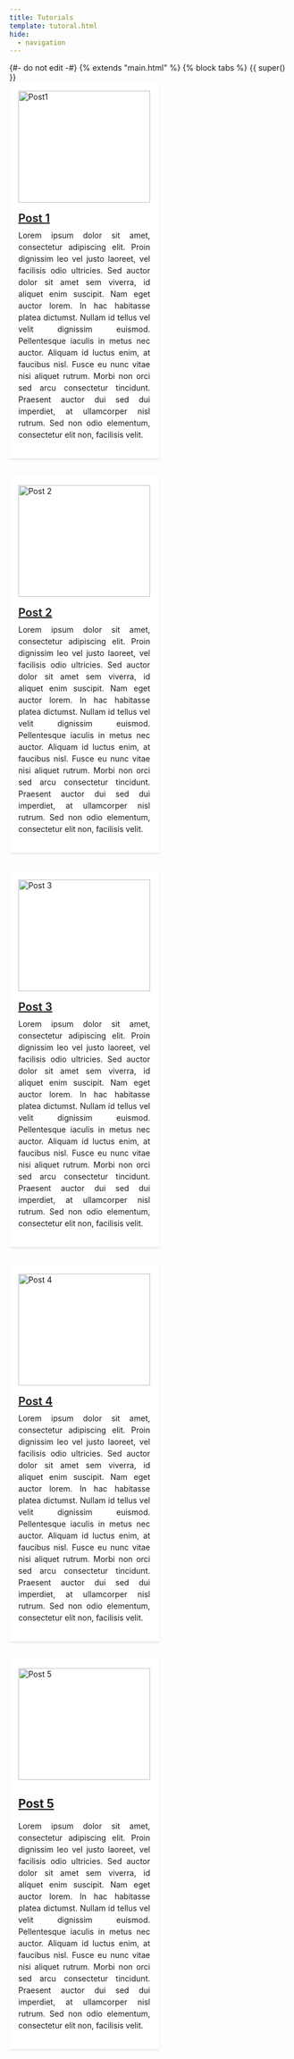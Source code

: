 ```yaml
---
title: Tutorials
template: tutoral.html
hide:
  - navigation
---
```



<html>
  {#-
    do not edit
  -#}
  {% extends "main.html" %}
  {% block tabs %}
    {{ super() }}
<head>
  <link rel="stylesheet" href="https://cdnjs.cloudflare.com/ajax/libs/font-awesome/4.7.0/css/font-awesome.min.css">
  <link rel="stylesheet" href="https://cdnjs.cloudflare.com/ajax/libs/bulma/0.9.1/css/bulma.min.css">
  <style>
    .hero {
      background: linear-gradient(rgba(0, 0, 0, 0.5), rgba(0, 0, 0, 0.5)), url("https://source.unsplash.com/1600x900");
      background-size: cover;
      color: white;
    }
    .hero-body {
      align-items: flex-start;
      display: flex;
      flex-direction: column;
      justify-content: center;
      padding: 3rem 1.5rem;
    }
    .hero-title {
      font-size: 3rem;
      line-height: 1.2;
      margin-bottom: 1rem;
      text-shadow: 0 2px 3px rgba(0, 0, 0, 0.5);
    }
    .hero-subtitle {
      font-size: 1.5rem;
      line-height: 1.4;
      margin-bottom: 1.5rem;
      text-shadow: 0 2px 3px rgba(0, 0, 0, 0.5);
    }
    .posts {
      display: flex;
      flex-wrap: wrap;
      justify-content: space-between;
      margin: -1rem -1rem 2rem;
    }
    .post {
      background-color: white;
      box-shadow: 0 2px 3px rgba(0, 0, 0, 0.1);
      margin: 1rem;
      padding: 1rem;
      width: calc(50% - 2rem);
    }
    .post-image {
      height: 200px;
      object-fit: cover;
      width: 100%;
    }
    .post-title {
      font-size: 1.25rem;
      font-weight: 600;
      margin: 1rem 0 0.5rem;
    }
    .post-excerpt {
      font-size: 0.875rem;
      line-height: 1.5;
      margin: 0.5rem 0 1rem;
      text-align: justify;
    }
  </style>
</head>
<body>
  <!-- <section class="hero is-medium">
    <div class="hero-body">
      <h1 class="hero-title">Blog</h1>
      <h2 class="hero-subtitle">Latest posts</h2>
    </div>
  </section> -->
  <section class="section">
    <div class="container">
      <div class="posts">
        <article class="post">
          <a href="/posts/post-1">
            <img class="post-image" src="/images/post-1.jpg" alt="Post1">
          </a>
          <h2 class="post-title">
            <a href="/posts/post-1">Post 1</a>
          </h2>
          <p class="post-excerpt">Lorem ipsum dolor sit amet, consectetur adipiscing elit. Proin dignissim leo vel justo laoreet, vel facilisis odio ultricies. Sed auctor dolor sit amet sem viverra, id aliquet enim suscipit. Nam eget auctor lorem. In hac habitasse platea dictumst. Nullam id tellus vel velit dignissim euismod. Pellentesque iaculis in metus nec auctor. Aliquam id luctus enim, at faucibus nisl. Fusce eu nunc vitae nisi aliquet rutrum. Morbi non orci sed arcu consectetur tincidunt. Praesent auctor dui sed dui imperdiet, at ullamcorper nisl rutrum. Sed non odio elementum, consectetur elit non, facilisis velit.</p>
        </article>
        <article class="post">
          <a href="/posts/post-2">
            <img class="post-image" src="/images/post-2.jpg" alt="Post 2">
          </a>
          <h2 class="post-title">
            <a href="/posts/post-2">Post 2</a>
          </h2>
          <p class="post-excerpt">Lorem ipsum dolor sit amet, consectetur adipiscing elit. Proin dignissim leo vel justo laoreet, vel facilisis odio ultricies. Sed auctor dolor sit amet sem viverra, id aliquet enim suscipit. Nam eget auctor lorem. In hac habitasse platea dictumst. Nullam id tellus vel velit dignissim euismod. Pellentesque iaculis in metus nec auctor. Aliquam id luctus enim, at faucibus nisl. Fusce eu nunc vitae nisi aliquet rutrum. Morbi non orci sed arcu consectetur tincidunt. Praesent auctor dui sed dui imperdiet, at ullamcorper nisl rutrum. Sed non odio elementum, consectetur elit non, facilisis velit.</p>
        </article>
        <article class="post">
          <a href="/posts/post-3">
            <img class="post-image" src="/images/post-3.jpg" alt="Post 3">
          </a>
          <h2 class="post-title">
            <a href="/posts/post-3">Post 3</a>
          </h2>
          <p class="post-excerpt">Lorem ipsum dolor sit amet, consectetur adipiscing elit. Proin dignissim leo vel justo laoreet, vel facilisis odio ultricies. Sed auctor dolor sit amet sem viverra, id aliquet enim suscipit. Nam eget auctor lorem. In hac habitasse platea dictumst. Nullam id tellus vel velit dignissim euismod. Pellentesque iaculis in metus nec auctor. Aliquam id luctus enim, at faucibus nisl. Fusce eu nunc vitae nisi aliquet rutrum. Morbi non orci sed arcu consectetur tincidunt. Praesent auctor dui sed dui imperdiet, at ullamcorper nisl rutrum. Sed non odio elementum, consectetur elit non, facilisis velit.</p>
        </article>
        <article class="post">
          <a href="/posts/post-4">
            <img class="post-image" src="/images/post-4.jpg" alt="Post 4">
          </a>
          <h2 class="post-title">
            <a href="/posts/post-4">Post 4</a>
          </h2>
          <p class="post-excerpt">Lorem ipsum dolor sit amet, consectetur adipiscing elit. Proin dignissim leo vel justo laoreet, vel facilisis odio ultricies. Sed auctor dolor sit amet sem viverra, id aliquet enim suscipit. Nam eget auctor lorem. In hac habitasse platea dictumst. Nullam id tellus vel velit dignissim euismod. Pellentesque iaculis in metus nec auctor. Aliquam id luctus enim, at faucibus nisl. Fusce eu nunc vitae nisi aliquet rutrum. Morbi non orci sed arcu consectetur tincidunt. Praesent auctor dui sed dui imperdiet, at ullamcorper nisl rutrum. Sed non odio elementum, consectetur elit non, facilisis velit.</p>
        </article>
        <article class="post">
          <a href="/posts/post-5">
            <img class="post-image" src="/images/post-5.jpg" alt="Post 5">
          </a>
          <h2 class
          class="post-title">
          <a href="/posts/post-5">Post 5</a>
        </h2>
        <p class="post-excerpt">Lorem ipsum dolor sit amet, consectetur adipiscing elit. Proin dignissim leo vel justo laoreet, vel facilisis odio ultricies. Sed auctor dolor sit amet sem viverra, id aliquet enim suscipit. Nam eget auctor lorem. In hac habitasse platea dictumst. Nullam id tellus vel velit dignissim euismod. Pellentesque iaculis in metus nec auctor. Aliquam id luctus enim, at faucibus nisl. Fusce eu nunc vitae nisi aliquet rutrum. Morbi non orci sed arcu consectetur tincidunt. Praesent auctor dui sed dui imperdiet, at ullamcorper nisl rutrum. Sed non odio elementum, consectetur elit non, facilisis velit.</p>
      </article>
    </div>
  </div>
</section>
</body>
</html>



